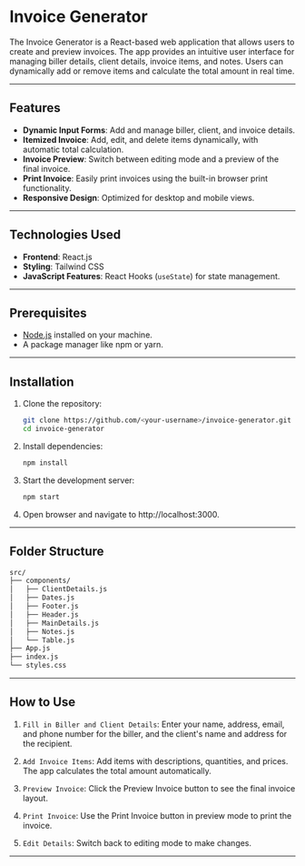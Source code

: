 # Invoice Generator

The Invoice Generator is a React-based web application that allows users to create and preview invoices. The app provides an intuitive user interface for managing biller details, client details, invoice items, and notes. Users can dynamically add or remove items and calculate the total amount in real time.

---

## Features

- **Dynamic Input Forms**: Add and manage biller, client, and invoice details.
- **Itemized Invoice**: Add, edit, and delete items dynamically, with automatic total calculation.
- **Invoice Preview**: Switch between editing mode and a preview of the final invoice.
- **Print Invoice**: Easily print invoices using the built-in browser print functionality.
- **Responsive Design**: Optimized for desktop and mobile views.

---

## Technologies Used

- **Frontend**: React.js
- **Styling**: Tailwind CSS
- **JavaScript Features**: React Hooks (`useState`) for state management.

---

## Prerequisites

- [Node.js](https://nodejs.org/) installed on your machine.
- A package manager like npm or yarn.

---

## Installation

1. Clone the repository:
   ```bash
   git clone https://github.com/<your-username>/invoice-generator.git
   cd invoice-generator
   ```
2. Install dependencies:
    ```bash
    npm install
    ```   
3. Start the development server:
     ```bash
     npm start
     ```
4. Open browser and navigate to http://localhost:3000.

---
## Folder Structure

```bash
src/
├── components/
│   ├── ClientDetails.js
│   ├── Dates.js
│   ├── Footer.js
│   ├── Header.js
│   ├── MainDetails.js
│   ├── Notes.js
│   └── Table.js
├── App.js
├── index.js
└── styles.css

```
---

## How to Use

1. `Fill in Biller and Client Details`: Enter your name, address, email, and phone number for the biller, and the client's name and address for the recipient.

2. `Add Invoice Items`: Add items with descriptions, quantities, and prices. The app calculates the total amount automatically.

3. `Preview Invoice`: Click the Preview Invoice button to see the final invoice layout.

4. `Print Invoice`: Use the Print Invoice button in preview mode to print the invoice.

5. `Edit Details`: Switch back to editing mode to make changes.

---








